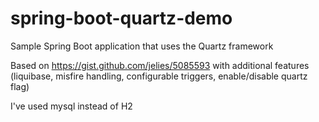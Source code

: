 # spring-boot-quartz-demo
Sample Spring Boot application that uses the Quartz framework

Based on https://gist.github.com/jelies/5085593 with additional features (liquibase, misfire handling, configurable triggers, enable/disable quartz flag)

I've used mysql instead of H2